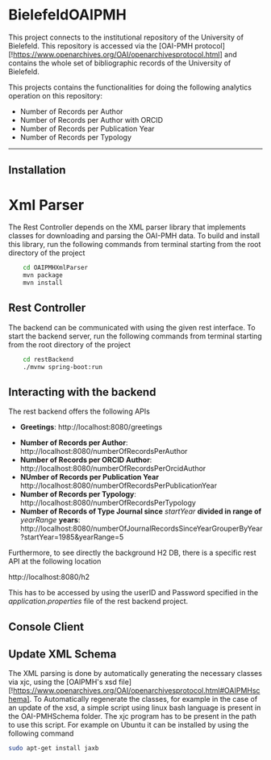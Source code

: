 # BielefeldOAIPMH

This project connects to the institutional repository of the University of Bielefeld. This repository is accessed via the [OAI-PMH protocol][!https://www.openarchives.org/OAI/openarchivesprotocol.html] and contains the whole set of bibliographic records of the University of Bielefeld.

This projects contains the functionalities for doing the following analytics operation on this repository:

* Number of Records per Author
* Number of Records per Author with ORCID
* Number of Records per Publication Year
* Number of Records per Typology
------------

Installation
------------

# Xml Parser
The Rest Controller depends on the XML parser library that implements classes for downloading and parsing the OAI-PMH data.
To build and install this library, run the following commands from terminal starting from the root directory of the project
```bash
    cd OAIPMHXmlParser
    mvn package
    mvn install
```

## Rest Controller
The backend can be communicated with using the given rest interface.
To start the backend server, run the following commands from terminal starting from the root directory of the project
```bash
    cd restBackend
    ./mvnw spring-boot:run
```

Interacting with the backend
------------
The rest backend offers the following APIs
+ **Greetings**: http://localhost:8080/greetings
* **Number of Records per Author**: http://localhost:8080/numberOfRecordsPerAuthor
* **Number of Records per ORCID Author**: http://localhost:8080/numberOfRecordsPerOrcidAuthor
* **NUmber of Records per Publication Year** http://localhost:8080/numberOfRecordsPerPublicationYear
* **Number of Records per Typology**: http://localhost:8080/numberOfRecordsPerTypology
* **Number of Records of Type Journal since** *startYear* **divided in range of** *yearRange* **years**: http://localhost:8080/numberOfJournalRecordsSinceYearGrouperByYear?startYear=1985&yearRange=5

Furthermore, to see directly the background H2 DB, there is a specific rest API at the following location

http://localhost:8080/h2

This has to be accessed by using the userID and Password specified in the *application.properties* file of the rest backend project.

## Console Client




## Update XML Schema
The XML parsing is done by automatically generating the necessary classes via xjc, using the [OAIPMH's xsd file][!https://www.openarchives.org/OAI/openarchivesprotocol.html#OAIPMHschema].
To Automatically regenerate the classes, for example in the case of an update of the xsd, a simple script using linux bash language is present in the OAI-PMHSchema folder.
The xjc program has to be present in the path to use this script.
For example on Ubuntu it can be installed by using the following command
```bash
sudo apt-get install jaxb
```
